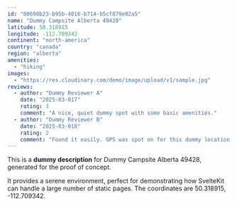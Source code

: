 ```yaml
---
id: "00698b23-b95b-4016-b714-b5cf879e02a5"
name: "Dummy Campsite Alberta 49428"
latitude: 50.318915
longitude: -112.709342
continent: "north-america"
country: "canada"
region: "alberta"
amenities:
  - "hiking"
images:
  - "https://res.cloudinary.com/demo/image/upload/v1/sample.jpg"
reviews:
  - author: "Dummy Reviewer A"
    date: "2025-03-017"
    rating: 3
    comment: "A nice, quiet dummy spot with some basic amenities."
  - author: "Dummy Reviewer B"
    date: "2025-03-018"
    rating: 2
    comment: "Found it easily. GPS was spot on for this dummy location."
---
```


This is a **dummy description** for Dummy Campsite Alberta 49428, generated for the proof of concept.

It provides a serene environment, perfect for demonstrating how SvelteKit can handle a large number of static pages. The coordinates are 50.318915, -112.709342.
